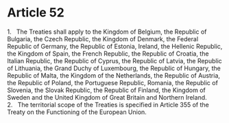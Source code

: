 # Article 52
1.   The Treaties shall apply to the Kingdom of Belgium, the Republic of Bulgaria, the Czech Republic, the Kingdom of Denmark, the Federal Republic of Germany, the Republic of Estonia, Ireland, the Hellenic Republic, the Kingdom of Spain, the French Republic, the Republic of Croatia, the Italian Republic, the Republic of Cyprus, the Republic of Latvia, the Republic of Lithuania, the Grand Duchy of Luxembourg, the Republic of Hungary, the Republic of Malta, the Kingdom of the Netherlands, the Republic of Austria, the Republic of Poland, the Portuguese Republic, Romania, the Republic of Slovenia, the Slovak Republic, the Republic of Finland, the Kingdom of Sweden and the United Kingdom of Great Britain and Northern Ireland. 2.   The territorial scope of the Treaties is specified in Article 355 of the Treaty on the Functioning of the European Union.
